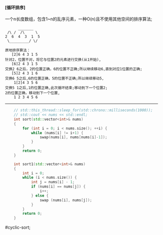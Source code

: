 #### [循环排序]
一个n长度数组，包含1~n的乱序元素，一种O(n)且不使用其他空间的排序算法;

          _______
     /\ /  /\     \
    2  6  4  3  1  5
     \_________/ \/

```
原地排序算法：
   [2]6 4 3 1 5
针对2，位置不对，将它与位置2的元素进行交换(从1开始),
   [6]2 4 3 1 5
交换2 6之后，2的位置正确，6的位置不正确;所以继续移动6,直到对应1位置的正确;
   [5]2 4 3 1 6
交换6 5之后,6的位置正确，5的位置不正确;所以继续移动5,
    1[2]4 3 5 6
交换5 1之后,1的位置正确,此次循环结束;移动到下一个位置2;
2的位置正确，移动到下一个位置,
    1 2 3 4 5 6
```
---- ----

```cpp
    // std::this_thread::sleep_for(std::chrono::milliseconds(1000));
    // std::cout << nums << std::endl;
    int sort(std::vector<int>& nums)
    {
        for (int i = 0; i < nums.size(); ++i) {
            while (nums[i] != i+1) {
                swap(nums[i], nums[nums[i]-1]);
            }
        }
        return 0;
    }
```
```cpp
    int sort1(std::vector<int>& nums)
    {
        int i = 0;
        while (i < nums.size()) {
            int j = nums[i] - 1;
            if (nums[i] == nums[j]) {
                i++;
            } else {
                swap (nums[i], nums[j]);
            }
        }
        return 0;
    }
```
#cyclic-sort;
